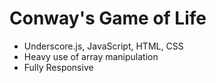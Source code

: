 # Conway's Game of Life

* Underscore.js, JavaScript, HTML, CSS
* Heavy use of array manipulation
* Fully Responsive 
